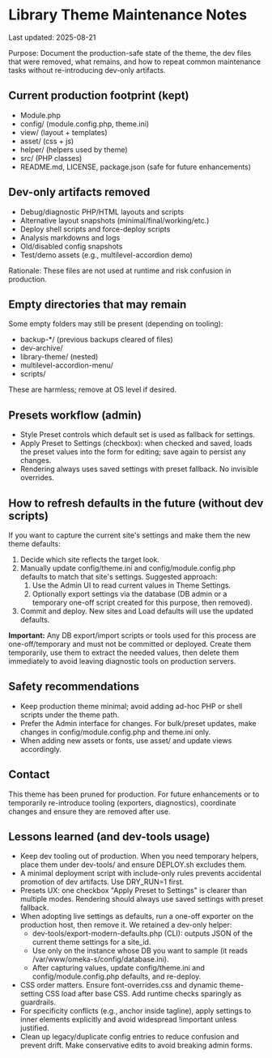 # Library Theme Maintenance Notes

Last updated: 2025-08-21

Purpose: Document the production-safe state of the theme, the dev files that were removed, what remains, and how to repeat common maintenance tasks without re-introducing dev-only artifacts.

## Current production footprint (kept)
- Module.php
- config/ (module.config.php, theme.ini)
- view/ (layout + templates)
- asset/ (css + js)
- helper/ (helpers used by theme)
- src/ (PHP classes)
- README.md, LICENSE, package.json (safe for future enhancements)

## Dev-only artifacts removed
- Debug/diagnostic PHP/HTML layouts and scripts
- Alternative layout snapshots (minimal/final/working/etc.)
- Deploy shell scripts and force-deploy scripts
- Analysis markdowns and logs
- Old/disabled config snapshots
- Test/demo assets (e.g., multilevel-accordion demo)

Rationale: These files are not used at runtime and risk confusion in production.

## Empty directories that may remain
Some empty folders may still be present (depending on tooling):
- backup-*/ (previous backups cleared of files)
- dev-archive/
- library-theme/ (nested)
- multilevel-accordion-menu/
- scripts/

These are harmless; remove at OS level if desired.

## Presets workflow (admin)
- Style Preset controls which default set is used as fallback for settings.
- Apply Preset to Settings (checkbox): when checked and saved, loads the preset values into the form for editing; save again to persist any changes.
- Rendering always uses saved settings with preset fallback. No invisible overrides.

## How to refresh defaults in the future (without dev scripts)
If you want to capture the current site's settings and make them the new theme defaults:

1. Decide which site reflects the target look.
2. Manually update config/theme.ini and config/module.config.php defaults to match that site's settings. Suggested approach:
   1. Use the Admin UI to read current values in Theme Settings.
   2. Optionally export settings via the database (DB admin or a temporary one-off script created for this purpose, then removed).
3. Commit and deploy. New sites and Load defaults will use the updated defaults.

**Important:** Any DB export/import scripts or tools used for this process are one-off/temporary and must not be committed or deployed. Create them temporarily, use them to extract the needed values, then delete them immediately to avoid leaving diagnostic tools on production servers.

## Safety recommendations
- Keep production theme minimal; avoid adding ad-hoc PHP or shell scripts under the theme path.
- Prefer the Admin interface for changes. For bulk/preset updates, make changes in config/module.config.php and theme.ini only.
- When adding new assets or fonts, use asset/ and update views accordingly.

## Contact
This theme has been pruned for production. For future enhancements or to temporarily re-introduce tooling (exporters, diagnostics), coordinate changes and ensure they are removed after use.



## Lessons learned (and dev-tools usage)
- Keep dev tooling out of production. When you need temporary helpers, place them under dev-tools/ and ensure DEPLOY.sh excludes them.
- A minimal deployment script with include-only rules prevents accidental promotion of dev artifacts. Use DRY_RUN=1 first.
- Presets UX: one checkbox "Apply Preset to Settings" is clearer than multiple modes. Rendering should always use saved settings with preset fallback.
- When adopting live settings as defaults, run a one-off exporter on the production host, then remove it. We retained a dev-only helper:
  - dev-tools/export-modern-defaults.php (CLI): outputs JSON of the current theme settings for a site_id.
  - Use only on the instance whose DB you want to sample (it reads /var/www/omeka-s/config/database.ini).
  - After capturing values, update config/theme.ini and config/module.config.php defaults, and re-deploy.
- CSS order matters. Ensure font-overrides.css and dynamic theme-setting CSS load after base CSS. Add runtime checks sparingly as guardrails.
- For specificity conflicts (e.g., anchor inside tagline), apply settings to inner elements explicitly and avoid widespread !important unless justified.
- Clean up legacy/duplicate config entries to reduce confusion and prevent drift. Make conservative edits to avoid breaking admin forms.
